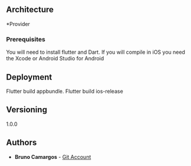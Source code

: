 ## Architecture
*Provider

### Prerequisites

You will need to install flutter and Dart.
If you will compile in iOS you need the Xcode or Android Studio for Android

## Deployment

Flutter build appbundle.
Flutter build ios-release


## Versioning

1.0.0

## Authors
* **Bruno Camargos**  - [Git Account](https://github.com/Brunorock22)

